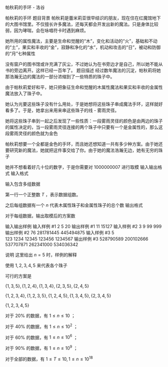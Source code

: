 



帕秋莉的手环 - 洛谷














帕秋莉的手环
题目背景
帕秋莉是蕾米莉亚很早结识的朋友，现在住在红魔馆地下的大图书馆里。不仅擅长许多魔法，还每天都会开发出新的魔法。只是身体比较弱，因为哮喘，会在咏唱符卡时遇到麻烦。

她所用的属性魔法，主要是生命和觉醒的“木”，变化和活动的“火”，基础和不动的“土”，果实和丰收的“金”，寂静和净化的“水”，机动和攻击的“日”，被动和防御的“月”七种属性

没有窗户的图书馆或许充满了灰尘，不过她认为在书旁边才是自己，所以她不能从书的旁边离开。这样已经一百年了。
题目描述
经过数年魔法的沉淀，帕秋莉将她那浩瀚无边的魔法的一部分浓缩到了一些特质的珠子中。

由于帕秋莉爱好和平，她只把象征生命和觉醒的木属性魔法和果实和丰收的金属性魔法放入了珠子中。

她认为光要这些珠子没有什么用处，于是她想将这些珠子串成魔法手环，这样就好看多了。于是，她拿出来用来串这些珠子的线 - 雾雨灵径。

她将这些珠子串到一起之后发现了一些性质：一段雾雨灵径的颜色是由两边的珠子的属性决定的，当一段雾雨灵径连接的两个珠子中只要有一个是金属性的，那么这段雾雨灵径的颜色就为金色

帕秋莉想要一个全都是金色的手环，而且她还想知道一共有多少种方案。由于她还要研究新的魔法，她就把这件事交给了你。由于她的魔法浩瀚无边，她有无穷的珠子

她并不想看着好几十位的数字，于是你需要对 $1000000007$ 进行取模
输入输出格式
输入格式

输入包含多组数据

第一行一个正整数 $T$ ，表示数据组数。

之后每组数据有一个 $n$ 代表木属性珠子和金属性珠子的总个数
输出格式

对于每组数据，输出取模后的方案数

输入输出样例
输入样例 #1
2
5
20
输出样例 #1
11
15127
输入样例 #2
3
9
99
999
输出样例 #2
76
281781445
445494875
输入样例 #3
5  
123
1234
12345
123456
1234567
输出样例 #3
528790589
200102666
537707871
262341000
534036342

说明
这里给出 $n = 5$ 时，样例的解释


使用 $1, 2, 3, 4, 5$ 来代表各个珠子

可行的方案是

$\{1, 3, 5\}, \{1, 2, 4\}, \{1, 3, 4\}, \{2, 3, 5\}, \{2, 4, 5\}$

$\{1, 2, 3, 4\}, \{1, 2, 3, 5\}, \{1, 2, 4, 5\}, \{1, 3, 4, 5\}, \{2, 3, 4, 5\}$

$\{1, 2, 3, 4, 5\}$



对于 $20\%$ 的数据，有 $1 \le n \le 10$ ；

对于 $40\%$ 的数据，有 $1 \le n \le 10^2$ ；

对于 $60\%$ 的数据，有 $1\le n \le 10^6$ ；

对于 $90\%$ 的数据，有 $1 \le n \le 10^9$ ；

对于全部的数据，有 $1\le T \le 10,  1\le n \le 10^{18}$






